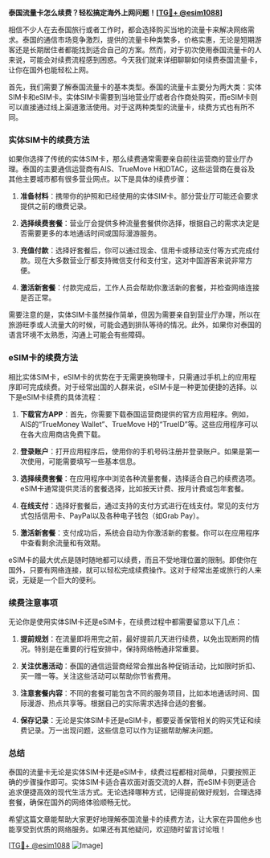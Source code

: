 **泰国流量卡怎么续费？轻松搞定海外上网问题！[[TG💪+ @esim1088](https://t.me/s/esim1088)]**

相信不少人在去泰国旅行或者工作时，都会选择购买当地的流量卡来解决网络需求。泰国的通信市场竞争激烈，提供的流量卡种类繁多，价格实惠，无论是短期游客还是长期居住者都能找到适合自己的方案。然而，对于初次使用泰国流量卡的人来说，可能会对续费流程感到困惑。今天我们就来详细聊聊如何续费泰国流量卡，让你在国外也能轻松上网。

首先，我们需要了解泰国流量卡的基本类型。泰国的流量卡主要分为两大类：实体SIM卡和eSIM卡。实体SIM卡需要到当地营业厅或者合作商处购买，而eSIM卡则可以直接通过线上渠道激活使用。对于这两种类型的流量卡，续费方式也有所不同。

### 实体SIM卡的续费方法

如果你选择了传统的实体SIM卡，那么续费通常需要亲自前往运营商的营业厅办理。泰国的主要通信运营商有AIS、TrueMove H和DTAC，这些运营商在曼谷及其他主要城市都有很多营业网点。以下是具体的续费步骤：

1. **准备材料**：携带你的护照和已经使用的实体SIM卡。部分营业厅可能还会要求提供之前的缴费记录。
   
2. **选择续费套餐**：营业厅会提供多种流量套餐供你选择，根据自己的需求决定是否需要更多的本地通话时间或国际漫游服务。

3. **充值付款**：选择好套餐后，你可以通过现金、信用卡或移动支付等方式完成付款。现在大多数营业厅都支持微信支付和支付宝，这对中国游客来说非常方便。

4. **激活新套餐**：付款完成后，工作人员会帮助你激活新的套餐，并检查网络连接是否正常。

需要注意的是，实体SIM卡虽然操作简单，但因为需要亲自到营业厅办理，所以在旅游旺季或人流量大的时候，可能会遇到排队等待的情况。此外，如果你对泰国的语言环境不太熟悉，沟通上可能会有些障碍。

### eSIM卡的续费方法

相比实体SIM卡，eSIM卡的优势在于无需更换物理卡，只需通过手机上的应用程序即可完成续费。对于经常出国的人群来说，eSIM卡是一种更加便捷的选择。以下是eSIM卡续费的具体流程：

1. **下载官方APP**：首先，你需要下载泰国运营商提供的官方应用程序。例如，AIS的“TrueMoney Wallet”、TrueMove H的“TrueID”等。这些应用程序可以在各大应用商店免费下载。

2. **登录账户**：打开应用程序后，使用你的手机号码注册并登录账户。如果是第一次使用，可能需要填写一些基本信息。

3. **选择续费套餐**：在应用程序中浏览各种流量套餐，选择适合自己的续费选项。eSIM卡通常提供灵活的套餐选择，比如按天计费、按月计费或包年套餐。

4. **在线支付**：选择好套餐后，通过支持的支付方式进行在线支付。常见的支付方式包括信用卡、PayPal以及各种电子钱包（如Grab Pay）。

5. **激活新套餐**：支付成功后，系统会自动为你激活新的套餐。你可以在应用程序中查看剩余流量和有效期。

eSIM卡的最大优点是随时随地都可以续费，而且不受地理位置的限制。即使你在国外，只要有网络连接，就可以轻松完成续费操作。这对于经常出差或旅行的人来说，无疑是一个巨大的便利。

### 续费注意事项

无论你是使用实体SIM卡还是eSIM卡，在续费过程中都需要留意以下几点：

1. **提前规划**：在流量即将用完之前，最好提前几天进行续费，以免出现断网的情况。特别是在重要的行程安排中，保持网络畅通非常重要。

2. **关注优惠活动**：泰国的通信运营商经常会推出各种促销活动，比如限时折扣、买一赠一等。关注这些活动可以帮助你节省费用。

3. **注意套餐内容**：不同的套餐可能包含不同的服务项目，比如本地通话时间、国际漫游、热点共享等。根据自己的实际需求选择合适的套餐。

4. **保存记录**：无论是实体SIM卡还是eSIM卡，都要妥善保管相关的购买凭证和续费记录。万一出现问题，这些信息可以作为证据帮助解决问题。

### 总结

泰国的流量卡无论是实体SIM卡还是eSIM卡，续费过程都相对简单，只要按照正确的步骤操作即可。实体SIM卡适合喜欢面对面交流的人群，而eSIM卡则更适合追求便捷高效的现代生活方式。无论选择哪种方式，记得提前做好规划，合理选择套餐，确保在国外的网络体验顺畅无忧。

希望这篇文章能帮助大家更好地理解泰国流量卡的续费方法，让大家在异国他乡也能享受到优质的网络服务。如果还有其他疑问，欢迎随时留言讨论哦！

[[TG💪+ @esim1088](https://t.me/s/esim1088) ![Image](https://i.postimg.cc/4NQfJmqS/Snipaste-2025-05-13-00-14-12.png)]